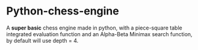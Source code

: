 # Python-chess-engine
A **super basic** chess engine made in python, with a piece-square table integrated evaluation function and an Alpha-Beta Minimax search function, by default will use depth = 4.
